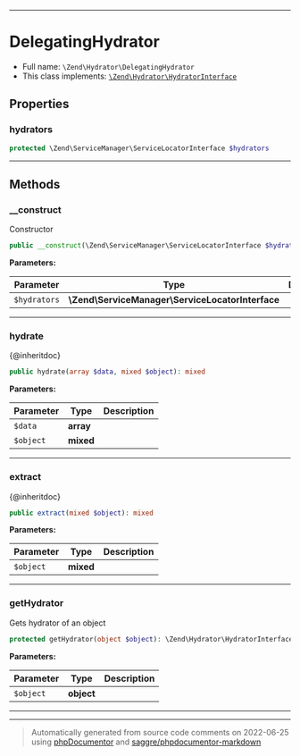 ***

# DelegatingHydrator





* Full name: `\Zend\Hydrator\DelegatingHydrator`
* This class implements:
[`\Zend\Hydrator\HydratorInterface`](./HydratorInterface.md)



## Properties


### hydrators



```php
protected \Zend\ServiceManager\ServiceLocatorInterface $hydrators
```






***

## Methods


### __construct

Constructor

```php
public __construct(\Zend\ServiceManager\ServiceLocatorInterface $hydrators): mixed
```








**Parameters:**

| Parameter | Type | Description |
|-----------|------|-------------|
| `$hydrators` | **\Zend\ServiceManager\ServiceLocatorInterface** |  |




***

### hydrate

{@inheritdoc}

```php
public hydrate(array $data, mixed $object): mixed
```








**Parameters:**

| Parameter | Type | Description |
|-----------|------|-------------|
| `$data` | **array** |  |
| `$object` | **mixed** |  |




***

### extract

{@inheritdoc}

```php
public extract(mixed $object): mixed
```








**Parameters:**

| Parameter | Type | Description |
|-----------|------|-------------|
| `$object` | **mixed** |  |




***

### getHydrator

Gets hydrator of an object

```php
protected getHydrator(object $object): \Zend\Hydrator\HydratorInterface
```








**Parameters:**

| Parameter | Type | Description |
|-----------|------|-------------|
| `$object` | **object** |  |




***


***
> Automatically generated from source code comments on 2022-06-25 using [phpDocumentor](http://www.phpdoc.org/) and [saggre/phpdocumentor-markdown](https://github.com/Saggre/phpDocumentor-markdown)
